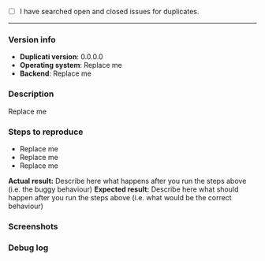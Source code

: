 <!--
This is a bug report template. By following the instructions below and filling out the sections with your information, you will help the developers to get all the necessary data to fix your issue.
You may remove sections that aren't relevant to your particular case. You can also preview your report before submitting it.
-->

<!-- Let's begin with a checklist: Please search to see if an issue has already been created for your report.Replace the empty checkbox [ ] below with a checked one [x] if you already searched for duplicate bugs. -->
- [ ] I have searched open and closed issues for duplicates.

----------------------------------------

### Version info <!-- (Please replace the following examples with your info.) -->
- **Duplicati version**: 0.0.0.0
- **Operating system**: Replace me <!-- (Windows 10, macOS 10.12, Debian or Ubuntu, Fedora or RedHat, etc.) -->
- **Backend**: Replace me <!-- (Amazon S3, OneDrive, Google Drive, FTP, WebDAV, Local, etc.) -->

### Description <!-- Describe the issue that you are experiencing below. -->
Replace me

### Steps to reproduce <!-- Use hyphens as bullet points to list the steps that reproduce the bug. -->
- Replace me
- Replace me
- Replace me

**Actual result:** Describe here what happens after you run the steps above (i.e. the buggy behaviour)
**Expected result:** Describe here what should happen after you run the steps above (i.e. what would be the correct behaviour)

### Screenshots <!-- You can drag & drop or paste your images below. -->

### Debug log <!-- Posting a debug log helps the developers find and fix your issue more easily. Please wrap your code in a code block by using triple backticks. -->
